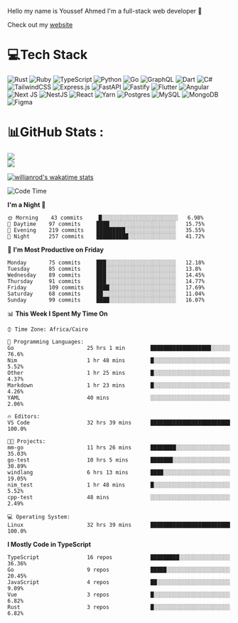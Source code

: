 Hello my name is Youssef Ahmed I'm a full-stack web developer 👋

Check out my [website](https://youssefahmed.vercel.app)
 
# 💻Tech Stack

![Rust](https://img.shields.io/badge/rust-%23000000.svg?style=for-the-badge&logo=rust&logoColor=white) ![Ruby](https://img.shields.io/badge/ruby-%23CC342D.svg?style=for-the-badge&logo=ruby&logoColor=white) ![TypeScript](https://img.shields.io/badge/typescript-%23007ACC.svg?style=for-the-badge&logo=typescript&logoColor=white) ![Python](https://img.shields.io/badge/python-3670A0?style=for-the-badge&logo=python&logoColor=ffdd54) ![Go](https://img.shields.io/badge/go-%2300ADD8.svg?style=for-the-badge&logo=go&logoColor=white) ![GraphQL](https://img.shields.io/badge/-GraphQL-E10098?style=for-the-badge&logo=graphql&logoColor=white) ![Dart](https://img.shields.io/badge/dart-%230175C2.svg?style=for-the-badge&logo=dart&logoColor=white) ![C#](https://img.shields.io/badge/c%23-%23239120.svg?style=for-the-badge&logo=c-sharp&logoColor=white) ![TailwindCSS](https://img.shields.io/badge/tailwindcss-%2338B2AC.svg?style=for-the-badge&logo=tailwind-css&logoColor=white) ![Express.js](https://img.shields.io/badge/express.js-%23404d59.svg?style=for-the-badge&logo=express&logoColor=%2361DAFB) ![FastAPI](https://img.shields.io/badge/FastAPI-005571?style=for-the-badge&logo=fastapi) ![Fastify](https://img.shields.io/badge/fastify-%23000000.svg?style=for-the-badge&logo=fastify&logoColor=white) ![Flutter](https://img.shields.io/badge/Flutter-%2302569B.svg?style=for-the-badge&logo=Flutter&logoColor=white) ![Angular](https://img.shields.io/badge/angular-%23DD0031.svg?style=for-the-badge&logo=angular&logoColor=white) ![Next JS](https://img.shields.io/badge/Next-black?style=for-the-badge&logo=next.js&logoColor=white) ![NestJS](https://img.shields.io/badge/nestjs-%23E0234E.svg?style=for-the-badge&logo=nestjs&logoColor=white) ![React](https://img.shields.io/badge/react-%2320232a.svg?style=for-the-badge&logo=react&logoColor=%2361DAFB) ![Yarn](https://img.shields.io/badge/yarn-%232C8EBB.svg?style=for-the-badge&logo=yarn&logoColor=white) ![Postgres](https://img.shields.io/badge/postgres-%23316192.svg?style=for-the-badge&logo=postgresql&logoColor=white) ![MySQL](https://img.shields.io/badge/mysql-%2300f.svg?style=for-the-badge&logo=mysql&logoColor=white) ![MongoDB](https://img.shields.io/badge/MongoDB-%234ea94b.svg?style=for-the-badge&logo=mongodb&logoColor=white)     ![Figma](https://img.shields.io/badge/figma-%23F24E1E.svg?style=for-the-badge&logo=figma&logoColor=white)

# 📊GitHub Stats :

![](https://github-readme-stats.vercel.app/api?username=joetifa2003&theme=tokyonight&hide_border=false&include_all_commits=false&count_private=false)<br/>
![](https://github-readme-streak-stats.herokuapp.com/?user=joetifa2003&theme=tokyonight&hide_border=false)<br/>

[![willianrod's wakatime stats](https://github-readme-stats.vercel.app/api/wakatime?username=joetifa2003&layout=compact)](https://github.com/anuraghazra/github-readme-stats)
<!--START_SECTION:waka-->
![Code Time](http://img.shields.io/badge/Code%20Time-840%20hrs%2044%20mins-blue)

**I'm a Night 🦉** 

```text
🌞 Morning    43 commits     █░░░░░░░░░░░░░░░░░░░░░░░░   6.98% 
🌆 Daytime    97 commits     ████░░░░░░░░░░░░░░░░░░░░░   15.75% 
🌃 Evening    219 commits    █████████░░░░░░░░░░░░░░░░   35.55% 
🌙 Night      257 commits    ██████████░░░░░░░░░░░░░░░   41.72%

```
📅 **I'm Most Productive on Friday** 

```text
Monday       75 commits     ███░░░░░░░░░░░░░░░░░░░░░░   12.18% 
Tuesday      85 commits     ███░░░░░░░░░░░░░░░░░░░░░░   13.8% 
Wednesday    89 commits     ███░░░░░░░░░░░░░░░░░░░░░░   14.45% 
Thursday     91 commits     ███░░░░░░░░░░░░░░░░░░░░░░   14.77% 
Friday       109 commits    ████░░░░░░░░░░░░░░░░░░░░░   17.69% 
Saturday     68 commits     ██░░░░░░░░░░░░░░░░░░░░░░░   11.04% 
Sunday       99 commits     ████░░░░░░░░░░░░░░░░░░░░░   16.07%

```


📊 **This Week I Spent My Time On** 

```text
⌚︎ Time Zone: Africa/Cairo

💬 Programming Languages: 
Go                       25 hrs 1 min        ███████████████████░░░░░░   76.6% 
Nim                      1 hr 48 mins        █░░░░░░░░░░░░░░░░░░░░░░░░   5.52% 
Other                    1 hr 25 mins        █░░░░░░░░░░░░░░░░░░░░░░░░   4.37% 
Markdown                 1 hr 23 mins        █░░░░░░░░░░░░░░░░░░░░░░░░   4.26% 
YAML                     40 mins             ░░░░░░░░░░░░░░░░░░░░░░░░░   2.06%

🔥 Editors: 
VS Code                  32 hrs 39 mins      █████████████████████████   100.0%

🐱‍💻 Projects: 
mm-go                    11 hrs 26 mins      ████████░░░░░░░░░░░░░░░░░   35.03% 
go-test                  10 hrs 5 mins       ███████░░░░░░░░░░░░░░░░░░   30.89% 
windlang                 6 hrs 13 mins       ████░░░░░░░░░░░░░░░░░░░░░   19.05% 
nim_test                 1 hr 48 mins        █░░░░░░░░░░░░░░░░░░░░░░░░   5.52% 
cpp-test                 48 mins             ░░░░░░░░░░░░░░░░░░░░░░░░░   2.49%

💻 Operating System: 
Linux                    32 hrs 39 mins      █████████████████████████   100.0%

```

**I Mostly Code in TypeScript** 

```text
TypeScript               16 repos            █████████░░░░░░░░░░░░░░░░   36.36% 
Go                       9 repos             █████░░░░░░░░░░░░░░░░░░░░   20.45% 
JavaScript               4 repos             ██░░░░░░░░░░░░░░░░░░░░░░░   9.09% 
Vue                      3 repos             █░░░░░░░░░░░░░░░░░░░░░░░░   6.82% 
Rust                     3 repos             █░░░░░░░░░░░░░░░░░░░░░░░░   6.82%

```



<!--END_SECTION:waka-->
